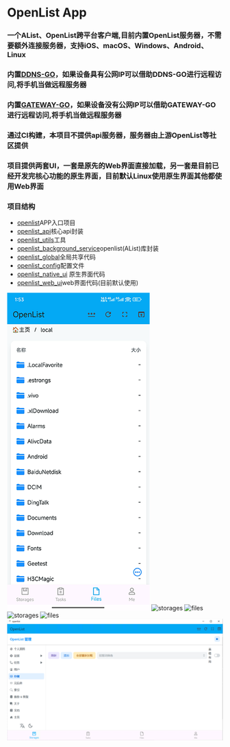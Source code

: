 # OpenList App
### 一个AList、OpenList跨平台客户端,目前内置OpenList服务器，不需要额外连接服务器，支持iOS、macOS、Windows、Android、Linux

### 内置[DDNS-GO](https://github.com/jeessy2/ddns-go)，如果设备具**有公网IP**可以借助DDNS-GO进行远程访问,将手机当做远程服务器

### 内置[GATEWAY-GO](https://github.com/OpenIoTHub/gateway-go)，如果设备**没有公网IP**可以借助GATEWAY-GO进行远程访问,将手机当做远程服务器

### 通过CI构建，本项目不提供api服务器，服务器由上游OpenList等社区提供
### 项目提供两套UI，一套是原先的Web界面直接加载，另一套是目前已经开发完核心功能的原生界面，目前默认Linux使用原生界面其他都使用Web界面
### 项目结构
* [openlist](/lib/main.dart)APP入口项目
* [openlist_api](/openlist_api)核心api封装
* [openlist_utils](/openlist_utils)工具
* [openlist_background_service](/openlist_background_service)openlist(AList)库封装
* [openlist_global](/openlist_global)全局共享代码
* [openlist_config](/openlist_config)配置文件
* [openlist_native_ui](/openlist_native_ui) 原生界面代码
* [openlist_web_ui](/openlist_web_ui)web界面代码(目前默认使用)

![files](assets/images/android/files.png) ![storages](assets/images/macos/storages.png) ![files](assets/images/macos/files.png) ![storages](assets/images/ios/storages.png) ![files](assets/images/ios/files.png) ![storages](assets/images/windows/storages.png)
